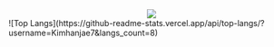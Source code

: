 <div align= "center">
    <img src="https://capsule-render.vercel.app/api?type=waving&color=0:8479d2,100:074474&height=240&text=HanJae's%20Github&animation=&fontColor=ffffff&fontSize=40" />
</div>
<div>
    ![Top Langs](https://github-readme-stats.vercel.app/api/top-langs/?username=Kimhanjae7&langs_count=8)
</div>
